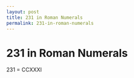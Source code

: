 ```yaml
---
layout: post
title: 231 in Roman Numerals
permalink: 231-in-roman-numerals
---
```


# 231 in Roman Numerals

231 = CCXXXI
